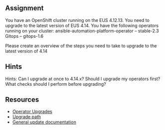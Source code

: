 ## Assignment

You have an OpenShift cluster running on the EUS 4.12.13. You need to upgrade to the latest version of EUS 4.14.  You have the following operators running on your cluster:
ansible-automation-platform-operator – stable-2.3
Gitops – gitops-1.6

Please create an overview of the steps you need to take to upgrade to the latest version of 4.14

## Hints
Hints: Can I upgrade at once to 4.14.x? Should I upgrade my operators first? What checks should I perform before upgrading?

## Resources
* [Operator Upgrades](https://access.redhat.com/labs/ocpouic)
* [Upgrade path](https://access.redhat.com/labs/ocpupgradegraph/update_path/)
* [General update documentation](https://docs.openshift.com/container-platform/4.15/updating/preparing_for_updates/updating-cluster-prepare.html)


